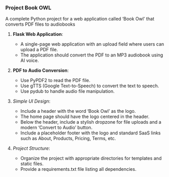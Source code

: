 ### Project Book OWL
A complete Python project for a web application 
called ‘Book Owl’ that converts PDF files to audiobooks

1. **Flask Web Application**:
    - A single-page web application with an upload field where users can upload a PDF file.
    - The application should convert the PDF to an MP3 audiobook using AI voice.


2. **PDF to Audio Conversion**:
    - Use PyPDF2 to read the PDF file.
    - Use gTTS (Google Text-to-Speech) to convert the text to speech.
    - Use pydub to handle audio file manipulation.


3. *Simple UI Design*:
    - Include a header with the word ‘Book Owl’ as the logo. 
    - The home page should have the logo centered in the header.
    - Below the header, include a stylish dropzone for file uploads and a modern ‘Convert to Audio’ button.
    - Include a placeholder footer with the logo and standard SaaS links such as About, Products, Pricing, Terms, etc.


4. *Project Structure*:
    - Organize the project with appropriate directories for templates and static files.
    - Provide a requirements.txt file listing all dependencies.
